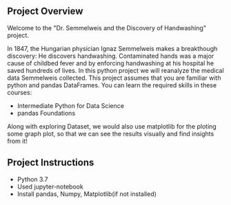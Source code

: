 ## Project Overview

Welcome to the "Dr. Semmelweis and the Discovery of Handwashing" project.

In 1847, the Hungarian physician Ignaz Semmelweis makes a breakthough discovery: He discovers handwashing. Contaminated hands was a major cause of childbed fever and by enforcing handwashing at his hospital he saved hundreds of lives.
In this python project we will reanalyze the medical data Semmelweis collected. This project assumes that you are familiar with python and pandas DataFrames. You can learn the required skills in these courses:
* Intermediate Python for Data Science
* pandas Foundations


Along with exploring Dataset, we would also use matplotlib for the ploting some graph plot, so that we can see the results visually and find insights from it!

## Project Instructions
* Python 3.7
* Used jupyter-notebook
* Install pandas, Numpy, Matplotlib(if not installed)

